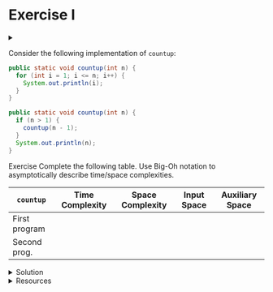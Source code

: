 # Exercise I

<div id="outcomes"><details><summary></summary>

* Express the space requirements for a given code segment as a function of the input size in the worst-case scenario.

</details></div>


Consider the following implementation of `countup`:

```java
public static void countup(int n) {
  for (int i = 1; i <= n; i++) {
    System.out.println(i);
  }
}
```

```java
public static void countup(int n) {
  if (n > 1) {
    countup(n - 1);
  } 
  System.out.println(n);
}
```

<span class="tag">Exercise</span> Complete the following table. Use Big-Oh notation to asymptotically describe time/space complexities.

| `countup` | Time Complexity | Space Complexity | Input Space | Auxiliary Space |
| --------- | --------------- | ---------------- | ----------- | --------------- |
| First program |   |    |   |   |
| Second prog. |   |    |   |   |


<details class="solution" data-release="Sep 20, 2023 17:00:00">
<summary>Solution</summary>

| `countup` | Time Complexity | Space Complexity | Input Space | Auxiliary Space |
| --------- | :---------------: | :----------------: | :-----------: | :---------------: |
| First | $\Omicron(n)$      |    $\Omicron(1)$        |  $\Omicron(1)$     |  $\Omicron(1)$         |
| Second | $\Omicron(n)$  |    $\Omicron(n)$        |  $\Omicron(1)$     |  $\Omicron(n)$  |

Each recursive call creates a *function activation record* (or **stack frame**) in memory. Each activation record is a memory allocation for the function with space for local variables, etc. Each activation record for the recursive `countup` requires $\Omicron(1)$ space, and there will be $n$ of them, thus $\Omicron(n)$ total space.

</details>

<details class="resource">
<summary>Resources</summary>

* [Activation Record](https://wiki.c2.com/?ActivationRecord) entry on C2 Wiki.
* Wikipedia's entry on [Call stack](https://en.wikipedia.org/wiki/Call_stack).

</details>
